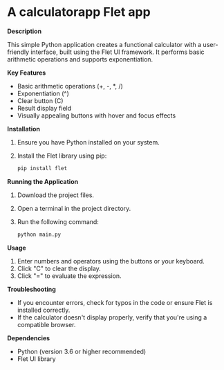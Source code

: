# A calculatorapp Flet app

**Description**

This simple Python application creates a functional calculator with a user-friendly interface, built using the Flet UI framework. It performs basic arithmetic operations and supports exponentiation.

**Key Features**

- Basic arithmetic operations (+, -, *, /)
- Exponentiation (^)
- Clear button (C)
- Result display field
- Visually appealing buttons with hover and focus effects

**Installation**

1. Ensure you have Python installed on your system.
2. Install the Flet library using pip:

   ```bash
   pip install flet
   ```

**Running the Application**

1. Download the project files.
2. Open a terminal in the project directory.
3. Run the following command:

   ```bash
   python main.py
   ```

**Usage**

1. Enter numbers and operators using the buttons or your keyboard.
2. Click "C" to clear the display.
3. Click "=" to evaluate the expression.

**Troubleshooting**

- If you encounter errors, check for typos in the code or ensure Flet is installed correctly.
- If the calculator doesn't display properly, verify that you're using a compatible browser.

**Dependencies**

- Python (version 3.6 or higher recommended)
- Flet UI library

